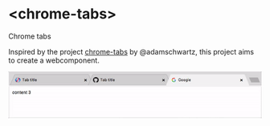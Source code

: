 # \<chrome-tabs\>

Chrome tabs

Inspired by the project [chrome-tabs][1] by @adamschwartz, this project aims to create a webcomponent.

![chrome-tabs](chrome-tabs.gif)

[1]: https://github.com/adamschwartz/chrome-tabs
